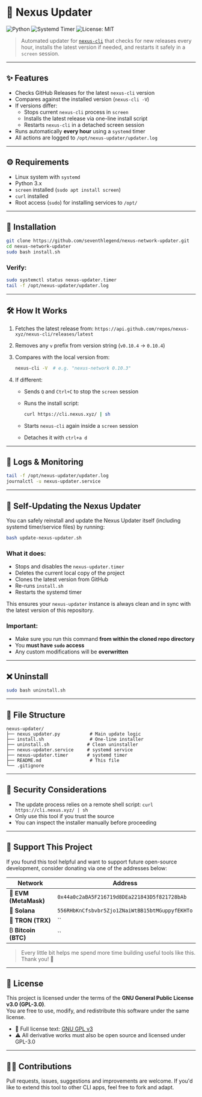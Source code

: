 # 🔄 Nexus Updater

![Python](https://img.shields.io/badge/Built%20With-Python%203-blue)
![Systemd Timer](https://img.shields.io/badge/Scheduled%20By-Systemd%20Timer-brightgreen)
![License: MIT](https://img.shields.io/badge/license-MIT-blue.svg)

> Automated updater for [`nexus-cli`](https://cli.nexus.xyz/) that checks for new releases every hour, installs the latest version if needed, and restarts it safely in a `screen` session.

---

## ✨ Features

- Checks GitHub Releases for the latest `nexus-cli` version
- Compares against the installed version (`nexus-cli -V`)
- If versions differ:
  - Stops current `nexus-cli` process in `screen`
  - Installs the latest release via one-line install script
  - Restarts `nexus-cli` in a detached screen session
- Runs automatically **every hour** using a `systemd` timer
- All actions are logged to `/opt/nexus-updater/updater.log`

---

## ⚙️ Requirements

- Linux system with `systemd`
- Python 3.x
- `screen` installed (`sudo apt install screen`)
- `curl` installed
- Root access (`sudo`) for installing services to `/opt/`

---

## 🚀 Installation

```bash
git clone https://github.com/seventhlegend/nexus-network-updater.git
cd nexus-network-updater
sudo bash install.sh

```

### Verify:

```bash
sudo systemctl status nexus-updater.timer
tail -f /opt/nexus-updater/updater.log
```

---

## 🛠 How It Works

1. Fetches the latest release from:
   `https://api.github.com/repos/nexus-xyz/nexus-cli/releases/latest`
2. Removes any `v` prefix from version string (`v0.10.4` → `0.10.4`)
3. Compares with the local version from:

   ```bash
   nexus-cli -V  # e.g. "nexus-network 0.10.3"
   ```

4. If different:

   - Sends `Q` and `Ctrl+C` to stop the `screen` session
   - Runs the install script:

     ```bash
     curl https://cli.nexus.xyz/ | sh
     ```

   - Starts `nexus-cli` again inside a `screen` session
   - Detaches it with `ctrl+a d`

---

## 📄 Logs & Monitoring

```bash
tail -f /opt/nexus-updater/updater.log
journalctl -u nexus-updater.service
```

---

## 🧩 Self-Updating the Nexus Updater

You can safely reinstall and update the Nexus Updater itself (including systemd timer/service files) by running:

```bash
bash update-nexus-updater.sh
```

### What it does:

- Stops and disables the `nexus-updater.timer`
- Deletes the current local copy of the project
- Clones the latest version from GitHub
- Re-runs `install.sh`
- Restarts the systemd timer

This ensures your `nexus-updater` instance is always clean and in sync with the latest version of this repository.

### Important:

- Make sure you run this command **from within the cloned repo directory**
- You **must have `sudo` access**
- Any custom modifications will be **overwritten**

---

## ❌ Uninstall

```bash
sudo bash uninstall.sh
```

---

## 💼 File Structure

```text
nexus-updater/
├── nexus_updater.py           # Main update logic
├── install.sh                 # One-line installer
├── uninstall.sh              # Clean uninstaller
├── nexus-updater.service     # systemd service
├── nexus-updater.timer       # systemd timer
├── README.md                  # This file
└── .gitignore
```

---

## 🔐 Security Considerations

- The update process relies on a remote shell script: `curl https://cli.nexus.xyz/ | sh`
- Only use this tool if you trust the source
- You can inspect the installer manually before proceeding

---

## 🤝 Support This Project

If you found this tool helpful and want to support future open-source development, consider donating via one of the addresses below:

| Network               | Address                                        |
| --------------------- | ---------------------------------------------- |
| 💼 **EVM (MetaMask)** | `0x44a0c2aBA5F216719d8DEa221843D5f821728bAb`   |
| 🌊 **Solana**         | `556RHbKnCfsbvbr5Zjo1ZNaiWtBB15btMGuppyfEKHTo` |
| 🔄 **TRON (TRX)**     | ``                                             |
| ₿ **Bitcoin (BTC)**   | ``                                             |

> Every little bit helps me spend more time building useful tools like this. Thank you! 🙏

---

## 📄 License

This project is licensed under the terms of the **GNU General Public License v3.0 (GPL-3.0)**.  
You are free to use, modify, and redistribute this software under the same license.

- 📜 Full license text: [GNU GPL v3](https://www.gnu.org/licenses/gpl-3.0.en.html)
- ⚠️ All derivative works must also be open source and licensed under GPL-3.0

---

## 🙋‍♂️ Contributions

Pull requests, issues, suggestions and improvements are welcome.
If you'd like to extend this tool to other CLI apps, feel free to fork and adapt.
